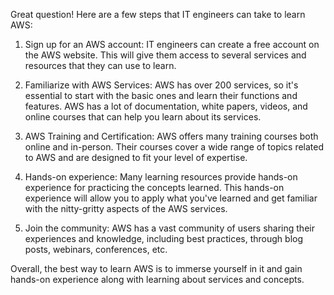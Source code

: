 Great question! Here are a few steps that IT engineers can take to learn AWS:

1. Sign up for an AWS account: IT engineers can create a free account on the AWS website. This will give them access to several services and resources that they can use to learn.

2. Familiarize with AWS Services: AWS has over 200 services, so it's essential to start with the basic ones and learn their functions and features. AWS has a lot of documentation, white papers, videos, and online courses that can help you learn about its services.

3. AWS Training and Certification: AWS offers many training courses both online and in-person. Their courses cover a wide range of topics related to AWS and are designed to fit your level of expertise.

4. Hands-on experience: Many learning resources provide hands-on experience for practicing the concepts learned. This hands-on experience will allow you to apply what you've learned and get familiar with the nitty-gritty aspects of the AWS services.

5. Join the community: AWS has a vast community of users sharing their experiences and knowledge, including best practices, through blog posts, webinars, conferences, etc.

Overall, the best way to learn AWS is to immerse yourself in it and gain hands-on experience along with learning about services and concepts.
